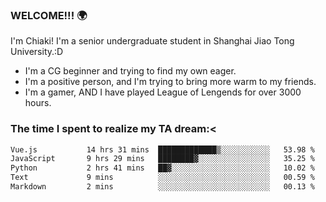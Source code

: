 ### WELCOME!!! 🌍

I'm Chiaki! I'm a senior undergraduate student in Shanghai Jiao Tong University.:D

-  I'm a CG beginner and trying to find my own eager. 
-  I'm a positive person, and I'm trying to bring more warm to my friends.
-  I'm a gamer, AND I have played League of Lengends for over 3000 hours. 

### The time I spent to realize my TA dream:<
<!--START_SECTION:waka-->

```txt
Vue.js           14 hrs 31 mins  █████████████▒░░░░░░░░░░░   53.98 %
JavaScript       9 hrs 29 mins   ████████▓░░░░░░░░░░░░░░░░   35.25 %
Python           2 hrs 41 mins   ██▓░░░░░░░░░░░░░░░░░░░░░░   10.02 %
Text             9 mins          ░░░░░░░░░░░░░░░░░░░░░░░░░   00.59 %
Markdown         2 mins          ░░░░░░░░░░░░░░░░░░░░░░░░░   00.13 %
```

<!--END_SECTION:waka-->

<!--
**Chiaki-meow/Chiaki-meow** is a ✨ _special_ ✨ repository because its `README.md` (this file) appears on your GitHub profile.

Here are some ideas to get you started:

- 🔭 I’m currently working on ...
- 🌱 I’m currently learning ...
- 👯 I’m looking to collaborate on ...
- 🤔 I’m looking for help with ...
- 💬 Ask me about ...
- 📫 How to reach me: ...
- 😄 Pronouns: ...
- ⚡ Fun fact: ...
-->
